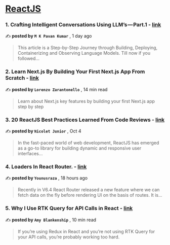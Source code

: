 
<h1><a href=https://medium.com/tag/reactjs/recommended target="_blank" rel="noopener noreferrer">ReactJS</a></h1>
<h3>1. Crafting Intelligent Conversations Using LLM’s — Part.1 - <a href=https://medium.com/@manthapavankumar11/crafting-intelligent-conversations-using-llms-part-1-54ff5b831c24?source=tag_recommended_feed---------0-84----------reactjs----------31eae22b_05f8_474e_b770_8010ac90b690------- target="_blank" rel="noopener noreferrer">link</a></h3>

✍️ **posted by `M K Pavan Kumar`** <date> , 1 day ago</date>

<blockquote>This article is a Step-by-Step Journey through Building, Deploying, Containerizing and Observing Language Models. Till now if you followed…</blockquote>

<h3>2. Learn Next.js By Building Your First Next.js App From Scratch - <a href=https://medium.com/gitconnected/learn-next-js-by-building-your-first-next-js-app-from-scratch-8ec7cc93a9cb?source=tag_recommended_feed---------1-107----------reactjs----------31eae22b_05f8_474e_b770_8010ac90b690------- target="_blank" rel="noopener noreferrer">link</a></h3>

✍️ **posted by `Lorenzo Zarantonello`** <date> , 14 min read</date>

<blockquote>Learn about Next.js key features by building your first Next.js app step by step</blockquote>

<h3>3. 20 ReactJS Best Practices Learned From Code Reviews - <a href=https://medium.com/@nicoletjunior/20-reactjs-best-practices-learned-from-code-reviews-9f846a132e52?source=tag_recommended_feed---------2-85----------reactjs----------31eae22b_05f8_474e_b770_8010ac90b690------- target="_blank" rel="noopener noreferrer">link</a></h3>

✍️ **posted by `Nicolet Junior`** <date> , Oct 4</date>

<blockquote>In the fast-paced world of web development, ReactJS has emerged as a go-to library for building dynamic and responsive user interfaces…</blockquote>

<h3>4. Loaders In React Router. - <a href=https://medium.com/@younusraza909/loaders-in-react-router-71558c2988eb?source=tag_recommended_feed---------3-84----------reactjs----------31eae22b_05f8_474e_b770_8010ac90b690------- target="_blank" rel="noopener noreferrer">link</a></h3>

✍️ **posted by `Younusraza`** <date> , 18 hours ago</date>

<blockquote>Recently in V6.4 React Router released a new feature where we can fetch data on the fly before rendering UI on the basis of routes. It is…</blockquote>

<h3>5. Why I Use RTK Query for API Calls in React - <a href=https://medium.com/codex/why-i-use-rtk-query-for-api-calls-in-react-fee9e2a4538?source=tag_recommended_feed---------4-107----------reactjs----------31eae22b_05f8_474e_b770_8010ac90b690------- target="_blank" rel="noopener noreferrer">link</a></h3>

✍️ **posted by `Amy Blankenship`** <date> , 10 min read</date>

<blockquote>If you’re using Redux in React and you’re not using RTK Query for your API calls, you’re probably working too hard.</blockquote>

